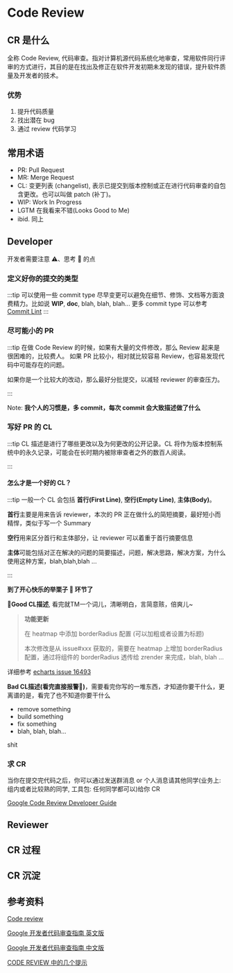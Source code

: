 # Code Review

## CR 是什么

全称 Code Review, 代码审查。指对计算机源代码系统化地审查，常用软件同行评审的方式进行，其目的是在找出及修正在软件开发初期未发现的错误，提升软件质量及开发者的技术。

### 优势

1. 提升代码质量
2. 找出潜在 bug
3. 通过 review 代码学习

## 常用术语

-   PR: Pull Request
-   MR: Merge Request
-   CL: 变更列表 (changelist), 表示已提交到版本控制或正在进行代码审查的自包含更改。也可以叫做 patch (补丁)。
-   WIP: Work In Progress
-   LGTM 在我看来不错(Looks Good to Me)
-   ibid. 同上

## Developer

开发者需要注意 ⚠️、思考 🤔 的点

### 定义好你的提交的类型

:::tip
可以使用一些 commit type 尽早变更可以避免在细节、修饰、文档等方面浪费精力。比如说 **WIP**, **doc**, blah, blah, blah... 更多 commit type 可以参考 [Commit Lint](https://github.com/conventional-changelog/commitlint#what-is-commitlint)
:::

### 尽可能小的 PR

:::tip
在做 Code Review 的时候，如果有大量的文件修改，那么 Review 起来是很困难的，比较费人。
如果 PR 比较小，相对就比较容易 Review，也容易发现代码中可能存在的问题。

如果你是一个比较大的改动，那么最好分批提交，以减轻 reviewer 的审查压力。

:::

Note: **我个人的习惯是，多 commit，每次 commit 会大致描述做了什么**

### 写好 PR 的 CL

:::tip
CL 描述是进行了哪些更改以及为何更改的公开记录。CL 将作为版本控制系统中的永久记录，可能会在长时期内被除审查者之外的数百人阅读。

:::

#### 怎么才是一个好的 CL？

:::tip
一般一个 CL 会包括 **首行(First Line)**, **空行(Empty Line)**, **主体(Body)**。

**首行**主要是用来告诉 reviewer，本次的 PR 正在做什么的简短摘要，最好短小而精悍，类似于写一个 Summary

**空行**用来区分首行和主体部分，让 reviewer 可以着重于首行摘要信息

**主体**可能包括对正在解决的问题的简要描述，问题，解决思路，解决方案，为什么使用这种方案，blah,blah,blah ...

:::

**到了开心快乐的举栗子 🌰 环节了**

**🚀Good CL描述**, 看完就TM一个词儿，清晰明白，言简意赅，倍爽儿~

> **功能更新**
> 
> 在 heatmap 中添加 borderRadius 配置 (可以加粗或者设置为标题)
> 
> 本次修改是从 issue#xxx 获取的，需要在 heatmap 上增加 borderRadius 配置，通过将组件的 borderRadius 透传给 zrender 来完成，blah, blah ...

详细参考 [echarts issue 16493](https://github.com/apache/echarts/pull/16493)

**Bad CL描述(看完直接报警🚓)**，需要看完你写的一堆东西，才知道你要干什么，更离谱的是，看完了也不知道你要干什么

-   remove something
-   build something
-   fix something
-   blah, blah, blah...

shit

### 求 CR

当你在提交完代码之后，你可以通过发送群消息 or 个人消息请其他同学(业务上: 组内或者比较熟的同学, 工具包: 任何同学都可以)给你 CR

[Google Code Review Developer Guide](https://github.com/google/eng-practices/blob/master/review/developer/index.md)

## Reviewer

## CR 过程

## CR 沉淀

## 参考资料

[Code review](https://en.wikipedia.org/wiki/Code_review)

[Google 开发者代码审查指南 英文版](https://github.com/google/eng-practices)

[Google 开发者代码审查指南 中文版](https://jimmysong.io/eng-practices/docs/review/)

[CODE REVIEW 中的几个提示](https://coolshell.cn/articles/1302.html)
